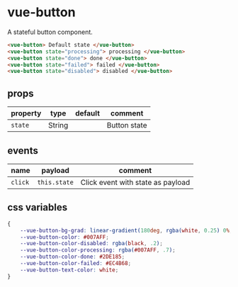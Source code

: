# vue-button

A stateful button component.

``` html
<vue-button> Default state </vue-button>
<vue-button state="processing"> processing </vue-button>
<vue-button state="done"> done </vue-button>
<vue-button state="failed"> failed </vue-button>
<vue-button state="disabled"> disabled </vue-button>
```
## props

|property|type  |default|comment     |
|--------|------|-------|------------|
|`state` |String|       |Button state|

## events

| name    | payload      | comment                           |
| ------- | ------------ | --------------------------------- |
| `click` | `this.state` | Click event with state as payload |

## css variables

``` css
{
    --vue-button-bg-grad: linear-gradient(180deg, rgba(white, 0.25) 0%, transparent 100%);
    --vue-button-color: #007AFF;
    --vue-button-color-disabled: rgba(black, .2);
    --vue-button-color-processing: rgba(#007AFF, .7);
    --vue-button-color-done: #2DE185;
    --vue-button-color-failed: #EC4B68;
    --vue-button-text-color: white;
}
```